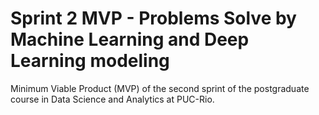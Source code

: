 # Sprint 2 MVP - Problems Solve by Machine Learning and Deep Learning modeling

Minimum Viable Product (MVP) of the second sprint of the postgraduate course in Data Science and Analytics at PUC-Rio.
